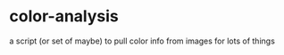 color-analysis
==============

a script (or set of maybe) to pull color info from images for lots of things
